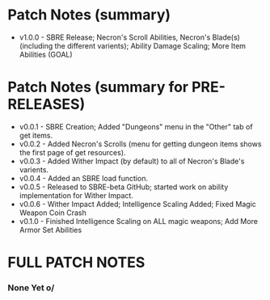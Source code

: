 # Patch Notes (summary)
- v1.0.0 - SBRE Release; Necron's Scroll Abilities, Necron's Blade(s) (including the different varients); Ability Damage Scaling; More Item Abilities (GOAL)

# Patch Notes (summary for PRE-RELEASES)
- v0.0.1 - SBRE Creation; Added "Dungeons" menu in the "Other" tab of get items.
- v0.0.2 - Added Necron's Scrolls (menu for getting dungeon items shows the first page of get resources).
- v0.0.3 - Added Wither Impact (by default) to all of Necron's Blade's varients.
- v0.0.4 - Added an SBRE load function.
- v0.0.5 - Released to SBRE-beta GitHub; started work on ability implementation for Wither Impact.
- v0.0.6 - Wither Impact Added; Intelligence Scaling Added; Fixed Magic Weapon Coin Crash
- v0.1.0 - Finished Intelligence Scaling on ALL magic weapons; Add More Armor Set Abilities

# FULL PATCH NOTES

### None Yet o/